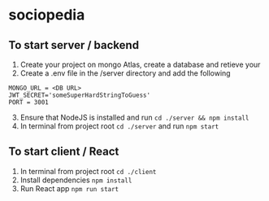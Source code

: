 # sociopedia


## To start server / backend
1. Create your project on mongo Atlas, create a database and retieve your <DB URL>
2. Create a .env file in the /server directory and add the following
```
MONGO_URL = <DB URL>
JWT_SECRET='someSuperHardStringToGuess'
PORT = 3001
```
3. Ensure that NodeJS is installed and run `cd ./server && npm install`
4. In terminal from project root `cd ./server` and run `npm start`

## To start client / React 
1. In terminal from project root `cd ./client`
2. Install dependencies `npm install`
3. Run React app `npm run start`
